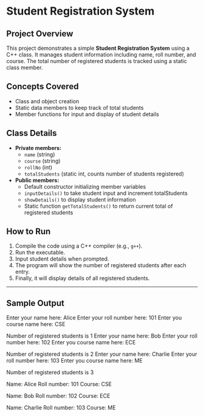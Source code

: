 # Student Registration System

## Project Overview
This project demonstrates a simple **Student Registration System** using a C++ class. It manages student information including name, roll number, and course. The total number of registered students is tracked using a static class member.

## Concepts Covered
- Class and object creation
- Static data members to keep track of total students
- Member functions for input and display of student details

## Class Details
- **Private members:**
  - `name` (string)
  - `course` (string)
  - `rollNo` (int)
  - `totalStudents` (static int, counts number of students registered)
- **Public members:**
  - Default constructor initializing member variables
  - `inputDetails()` to take student input and increment totalStudents
  - `showDetails()` to display student information
  - Static function `getTotalStudents()` to return current total of registered students

## How to Run
1. Compile the code using a C++ compiler (e.g., `g++`).
2. Run the executable.
3. Input student details when prompted.
4. The program will show the number of registered students after each entry.
5. Finally, it will display details of all registered students.

---

## Sample Output
Enter your name here: Alice
Enter your roll number here: 101
Enter you course name here: CSE

Number of registered students is 1
Enter your name here: Bob
Enter your roll number here: 102
Enter you course name here: ECE

Number of registered students is 2
Enter your name here: Charlie
Enter your roll number here: 103
Enter you course name here: ME

Number of registered students is 3

Name: Alice
Roll number: 101
Course: CSE

Name: Bob
Roll number: 102
Course: ECE

Name: Charlie
Roll number: 103
Course: ME
